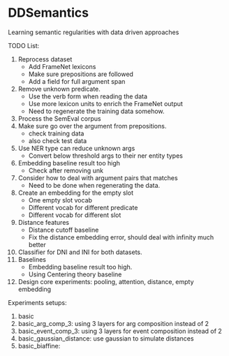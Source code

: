 # DDSemantics
Learning semantic regularities with data driven approaches

TODO List:
1. Reprocess dataset
    - Add FrameNet lexicons
    - Make sure prepositions are followed
    - Add a field for full argument span
1. Remove unknown predicate.
    - Use the verb form when reading the data 
    - Use more lexicon units to enrich the FrameNet output 
    - Need to regenerate the training data somehow.
1. Process the SemEval corpus
1. Make sure go over the argument from prepositions.
    - check training data
    - also check test data
1. Use NER type can reduce unknown args
    - Convert below threshold args to their ner entity types
1. Embedding baseline result too high
    - Check after removing unk
1. Consider how to deal with argument pairs that matches
    - Need to be done when regenerating the data.
1. Create an embedding for the empty slot
    - One empty slot vocab
    - Different vocab for different predicate
    - Different vocab for different slot
1. Distance features
    - Distance cutoff baseline
    - Fix the distance embedding error, should deal with infinity much better
1. Classifier for DNI and INI for both datasets.
1. Baselines
    - Embedding baseline result too high.
    - Using Centering theory baseline
1. Design core experiments: pooling, attention, distance, empty embedding


Experiments setups:
1. basic
1. basic_arg_comp_3: using 3 layers for arg composition instead of 2
1. basic_event_comp_3: using 3 layers for event composition instead of 2
1. basic_gaussian_distance: use gaussian to simulate distances
1. basic_biaffine:



